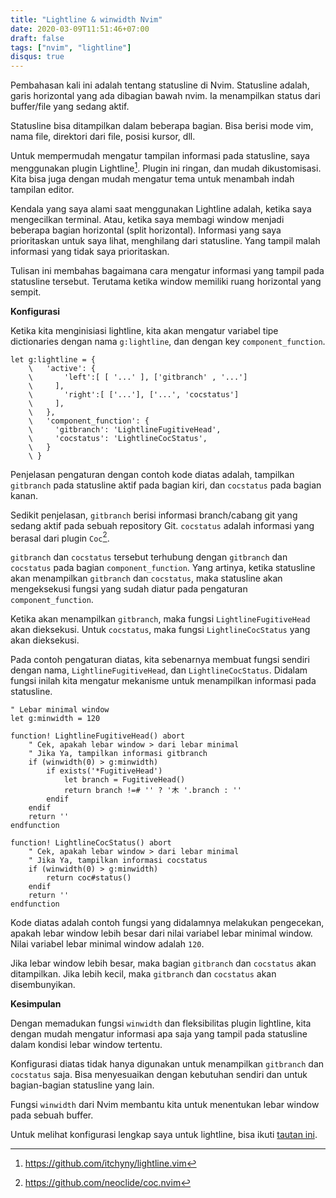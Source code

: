 ```yaml
---
title: "Lightline & winwidth Nvim"
date: 2020-03-09T11:51:46+07:00
draft: false
tags: ["nvim", "lightline"]
disqus: true
---
```


Pembahasan kali ini adalah tentang statusline di Nvim. Statusline adalah, garis horizontal
yang ada dibagian bawah nvim. Ia menampilkan status dari buffer/file yang sedang aktif.

Statusline bisa ditampilkan dalam beberapa bagian. Bisa berisi mode vim, nama file, direktori
dari file, posisi kursor, dll.

Untuk mempermudah mengatur tampilan informasi pada statusline, saya menggunakan plugin
Lightline[^1]. Plugin ini ringan, dan mudah dikustomisasi. Kita bisa juga dengan mudah 
mengatur tema untuk menambah indah tampilan editor.

[^1]: https://github.com/itchyny/lightline.vim

Kendala yang saya alami saat menggunakan Lightline adalah, ketika saya mengecilkan terminal.
Atau, ketika saya membagi window menjadi beberapa bagian horizontal (split horizontal). Informasi 
yang saya prioritaskan untuk saya lihat, menghilang dari statusline. Yang tampil malah informasi 
yang tidak saya prioritaskan.

Tulisan ini membahas bagaimana cara mengatur informasi yang tampil pada statusline tersebut.
Terutama ketika window memiliki ruang horizontal yang sempit.

**Konfigurasi**

Ketika kita menginisiasi lightline, kita akan mengatur variabel tipe dictionaries dengan
nama `g:lightline`, dan dengan key `component_function`.

```viml
let g:lightline = {
    \   'active': {
    \       'left':[ [ '...' ], ['gitbranch' , '...']
    \     ],
    \       'right':[ ['...'], ['...', 'cocstatus']
    \     ],
    \   },
    \   'component_function': {
    \     'gitbranch': 'LightlineFugitiveHead',
    \     'cocstatus': 'LightlineCocStatus',
    \   }
    \ }
```

Penjelasan pengaturan dengan contoh kode diatas adalah, tampilkan `gitbranch` pada statusline 
aktif pada bagian kiri, dan `cocstatus` pada bagian kanan.

Sedikit penjelasan, `gitbranch` berisi informasi branch/cabang git yang sedang aktif pada sebuah
repository Git. `cocstatus` adalah informasi yang berasal dari plugin `Coc`[^2].

[^2]: https://github.com/neoclide/coc.nvim

`gitbranch` dan `cocstatus` tersebut terhubung dengan `gitbranch` dan `cocstatus` pada bagian 
`component_function`. Yang artinya, ketika statusline akan menampilkan `gitbranch` dan `cocstatus`,
maka statusline akan mengeksekusi fungsi yang sudah diatur pada pengaturan `component_function`.

Ketika akan menampilkan `gitbranch`, maka fungsi `LightlineFugitiveHead` akan dieksekusi. Untuk `cocstatus`,
maka fungsi `LightlineCocStatus` yang akan dieksekusi.

Pada contoh pengaturan diatas, kita sebenarnya membuat fungsi sendiri dengan nama, `LightlineFugitiveHead`, 
dan `LightlineCocStatus`. Didalam fungsi inilah kita mengatur mekanisme untuk menampilkan 
informasi pada statusline.

```viml
" Lebar minimal window
let g:minwidth = 120

function! LightlineFugitiveHead() abort
    " Cek, apakah lebar window > dari lebar minimal
    " Jika Ya, tampilkan informasi gitbranch
    if (winwidth(0) > g:minwidth)
        if exists('*FugitiveHead')
            let branch = FugitiveHead()
            return branch !=# '' ? '⽊ '.branch : ''
        endif
    endif
    return ''
endfunction

function! LightlineCocStatus() abort
    " Cek, apakah lebar window > dari lebar minimal
    " Jika Ya, tampilkan informasi cocstatus
    if (winwidth(0) > g:minwidth)
        return coc#status()
    endif
    return ''
endfunction
```

Kode diatas adalah contoh fungsi yang didalamnya melakukan pengecekan, apakah
lebar window lebih besar dari nilai variabel lebar minimal window. Nilai variabel 
lebar minimal window adalah `120`.

Jika lebar window lebih besar, maka bagian `gitbranch` dan `cocstatus` akan ditampilkan.
Jika lebih kecil, maka `gitbranch` dan `cocstatus` akan disembunyikan.

**Kesimpulan**

Dengan memadukan fungsi `winwidth` dan fleksibilitas plugin lightline, kita dengan mudah
mengatur informasi apa saja yang tampil pada statusline dalam kondisi lebar window
tertentu.

Konfigurasi diatas tidak hanya digunakan untuk menampilkan `gitbranch` dan `cocstatus` saja.
Bisa menyesuaikan dengan kebutuhan sendiri dan untuk bagian-bagian statusline yang lain.

Fungsi `winwidth` dari Nvim membantu kita untuk menentukan lebar window pada sebuah buffer.

Untuk melihat konfigurasi lengkap saya untuk lightline, bisa ikuti 
[tautan ini](https://github.com/hazulifidastian/dotfiles/blob/master/.config/nvim/init.vim.d/plugins.d/lightline.vim).
